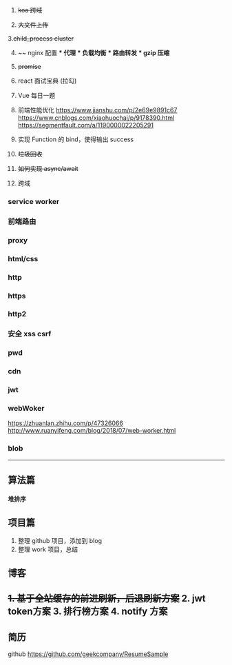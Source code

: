1. ~~koa 跨域~~

2. ~~大文件上传~~

3.~~child_process cluster~~

4. ~~ nginx 配置
   **\* 代理**
   **\* 负载均衡**
   **\* 路由转发**
   **\* gzip 压缩**

5. ~~promise~~

6. react 面试宝典 (拉勾)

7. Vue 每日一题

8. 前端性能优化
   https://www.jianshu.com/p/2e69e9891c67
   https://www.cnblogs.com/xiaohuochai/p/9178390.html
   https://segmentfault.com/a/1190000022205291

9. 实现 Function 的 bind，使得输出 success

10. ~~垃圾回收~~

11. ~~如何实现 async/await~~

12. 跨域

### service worker

### 前端路由

### proxy

### html/css

### http

### https

### http2

### 安全 xss csrf

### pwd

### cdn

### jwt

### webWoker
https://zhuanlan.zhihu.com/p/47326066
http://www.ruanyifeng.com/blog/2018/07/web-worker.html
### blob
---

## 算法篇

#### 堆排序

## 项目篇

1. 整理 github 项目，添加到 blog
2. 整理 work 项目，总结

## 博客
~~1. 基于全站缓存的前进刷新，后退刷新方案~~
2. jwt token方案
3. 排行榜方案
4. notify 方案
---

## 简历

github
https://github.com/geekcompany/ResumeSample
